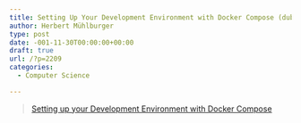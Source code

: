 ```yaml
---
title: Setting Up Your Development Environment with Docker Compose (dubizzle.com)
author: Herbert Mühlburger
type: post
date: -001-11-30T00:00:00+00:00
draft: true
url: /?p=2209
categories:
  - Computer Science

---
```

<blockquote data-secret="xiLkWJAREd" class="wp-embedded-content">
  <p>
    <a href="http://blog.dubizzle.com/boilerroom/2016/08/18/setting-development-environment-docker-compose/">Setting up your Development Environment with Docker Compose</a>
  </p>
</blockquote>